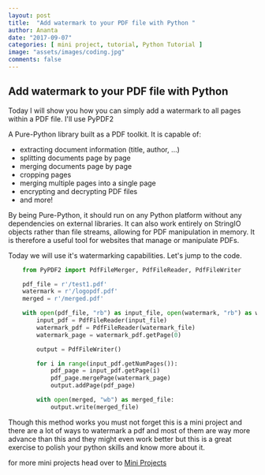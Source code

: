 ```yaml
---
layout: post
title:  "Add watermark to your PDF file with Python "
author: Ananta
date: "2017-09-07"
categories: [ mini project, tutorial, Python Tutorial ]
image: "assets/images/coding.jpg"
comments: false
---
```

## Add watermark to your PDF file with Python

Today I will show you how you can simply add a watermark to all pages within a PDF file.
I'll use PyPDF2

A Pure-Python library built as a PDF toolkit. It is capable of:

* extracting document information (title, author, …)
* splitting documents page by page
* merging documents page by page
* cropping pages
* merging multiple pages into a single page
* encrypting and decrypting PDF files
* and more!

By being Pure-Python, it should run on any Python platform without any dependencies on external libraries. It can also work entirely on StringIO objects rather than file streams, allowing for PDF manipulation in memory. It is therefore a useful tool for websites that manage or manipulate PDFs.

Today we will use it's watermarking capabilities.
Let's jump to the code.

```python
    from PyPDF2 import PdfFileMerger, PdfFileReader, PdfFileWriter

    pdf_file = r'/test1.pdf'
    watermark = r'/logopdf.pdf'
    merged = r'/merged.pdf'

    with open(pdf_file, "rb") as input_file, open(watermark, "rb") as watermark_file:
        input_pdf = PdfFileReader(input_file)
        watermark_pdf = PdfFileReader(watermark_file)
        watermark_page = watermark_pdf.getPage(0)

        output = PdfFileWriter()

        for i in range(input_pdf.getNumPages()):
            pdf_page = input_pdf.getPage(i)
            pdf_page.mergePage(watermark_page)
            output.addPage(pdf_page)

        with open(merged, "wb") as merged_file:
            output.write(merged_file)
```

Though this method works you must not forget this is a mini project and there are a lot of ways to watermark a pdf and most of them are way more advance than this and they might even work better but this is a great exercise to polish your python skills and know more about it.

for more mini projects head over to [Mini Projects](https://gowoogle.com/categories#mini-project)
